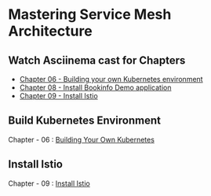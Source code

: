 # Mastering Service Mesh Architecture

## Watch Asciinema cast for Chapters

* [Chapter 06 - Building your own Kubernetes environment](asciinema#chapter-06---building-your-own-kubernetes-environment)
* [Chapter 08 - Install Bookinfo Demo application](asciinema#chapter-08---install-bookinfo-demo-application)
* [Chapter 09 - Install Istio](asciinema#Chapter-09---Install-Istio)


## Build Kubernetes Environment

Chapter - 06 : [Building Your Own Kubernetes](https://github.com/servicemeshbook/byok)

## Install Istio

Chapter - 09 : [Install Istio](https://github.com/servicemeshbook/istio)

